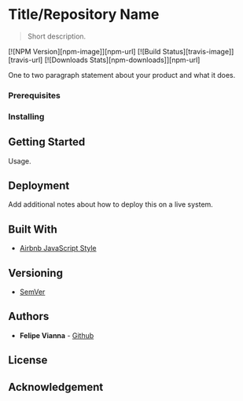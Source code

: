# Title/Repository Name
> Short description.

[![NPM Version][npm-image]][npm-url]
[![Build Status][travis-image]][travis-url]
[![Downloads Stats][npm-downloads]][npm-url]

One to two paragraph statement about your product and what it does.

### Prerequisites

### Installing

## Getting Started

Usage.

## Deployment

Add additional notes about how to deploy this on a live system.

## Built With

- [Airbnb JavaScript Style](https://github.com/airbnb/javascript)

## Versioning

- [SemVer](http://semver.org/)

## Authors

- **Felipe Vianna** - [Github](https://github.com/felipesvianna)

## License

## Acknowledgement
